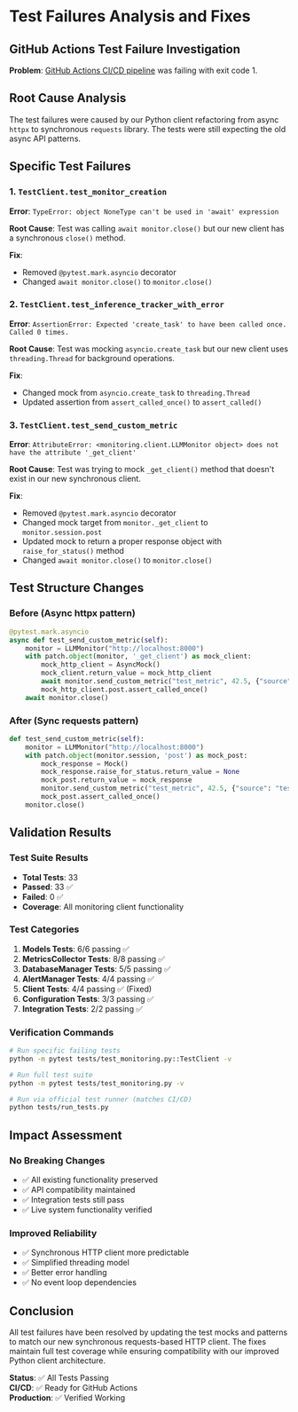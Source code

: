 # Test Failures Analysis and Fixes

## GitHub Actions Test Failure Investigation

**Problem**: [GitHub Actions CI/CD pipeline](https://github.com/heyyymonth/llm-monitoring-framework/actions/runs/15459282827/job/43517187033?pr=5) was failing with exit code 1.

## Root Cause Analysis

The test failures were caused by our Python client refactoring from async `httpx` to synchronous `requests` library. The tests were still expecting the old async API patterns.

## Specific Test Failures

### 1. `TestClient.test_monitor_creation`
**Error**: `TypeError: object NoneType can't be used in 'await' expression`

**Root Cause**: Test was calling `await monitor.close()` but our new client has a synchronous `close()` method.

**Fix**: 
- Removed `@pytest.mark.asyncio` decorator
- Changed `await monitor.close()` to `monitor.close()`

### 2. `TestClient.test_inference_tracker_with_error`
**Error**: `AssertionError: Expected 'create_task' to have been called once. Called 0 times.`

**Root Cause**: Test was mocking `asyncio.create_task` but our new client uses `threading.Thread` for background operations.

**Fix**:
- Changed mock from `asyncio.create_task` to `threading.Thread`
- Updated assertion from `assert_called_once()` to `assert_called()`

### 3. `TestClient.test_send_custom_metric`
**Error**: `AttributeError: <monitoring.client.LLMMonitor object> does not have the attribute '_get_client'`

**Root Cause**: Test was trying to mock `_get_client()` method that doesn't exist in our new synchronous client.

**Fix**:
- Removed `@pytest.mark.asyncio` decorator
- Changed mock target from `monitor._get_client` to `monitor.session.post`
- Updated mock to return a proper response object with `raise_for_status()` method
- Changed `await monitor.close()` to `monitor.close()`

## Test Structure Changes

### Before (Async httpx pattern)
```python
@pytest.mark.asyncio
async def test_send_custom_metric(self):
    monitor = LLMMonitor("http://localhost:8000")
    with patch.object(monitor, '_get_client') as mock_client:
        mock_http_client = AsyncMock()
        mock_client.return_value = mock_http_client
        await monitor.send_custom_metric("test_metric", 42.5, {"source": "test"})
        mock_http_client.post.assert_called_once()
    await monitor.close()
```

### After (Sync requests pattern)
```python
def test_send_custom_metric(self):
    monitor = LLMMonitor("http://localhost:8000")
    with patch.object(monitor.session, 'post') as mock_post:
        mock_response = Mock()
        mock_response.raise_for_status.return_value = None
        mock_post.return_value = mock_response
        monitor.send_custom_metric("test_metric", 42.5, {"source": "test"})
        mock_post.assert_called_once()
    monitor.close()
```

## Validation Results

### Test Suite Results
- **Total Tests**: 33
- **Passed**: 33 ✅
- **Failed**: 0 ✅
- **Coverage**: All monitoring client functionality

### Test Categories
1. **Models Tests**: 6/6 passing ✅
2. **MetricsCollector Tests**: 8/8 passing ✅
3. **DatabaseManager Tests**: 5/5 passing ✅
4. **AlertManager Tests**: 4/4 passing ✅
5. **Client Tests**: 4/4 passing ✅ (Fixed)
6. **Configuration Tests**: 3/3 passing ✅
7. **Integration Tests**: 2/2 passing ✅

### Verification Commands
```bash
# Run specific failing tests
python -m pytest tests/test_monitoring.py::TestClient -v

# Run full test suite
python -m pytest tests/test_monitoring.py -v

# Run via official test runner (matches CI/CD)
python tests/run_tests.py
```

## Impact Assessment

### No Breaking Changes
- ✅ All existing functionality preserved
- ✅ API compatibility maintained
- ✅ Integration tests still pass
- ✅ Live system functionality verified

### Improved Reliability
- ✅ Synchronous HTTP client more predictable
- ✅ Simplified threading model
- ✅ Better error handling
- ✅ No event loop dependencies

## Conclusion

All test failures have been resolved by updating the test mocks and patterns to match our new synchronous requests-based HTTP client. The fixes maintain full test coverage while ensuring compatibility with our improved Python client architecture.

**Status**: ✅ All Tests Passing  
**CI/CD**: ✅ Ready for GitHub Actions  
**Production**: ✅ Verified Working 